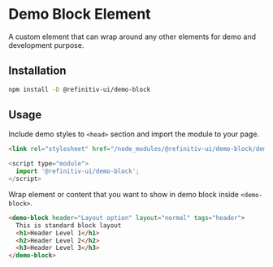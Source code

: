 # Demo Block Element

A custom element that can wrap around any other elements for demo and development purpose.

## Installation

```sh
npm install -D @refinitiv-ui/demo-block
```

## Usage

Include demo styles to `<head>` section and import the module to your page.

```html
<link rel="stylesheet" href="/node_modules/@refinitiv-ui/demo-block/demo.css">
```

```javascript
<script type="module">
  import '@refinitiv-ui/demo-block';
</script>
```

Wrap element or content that you want to show in demo block inside `<demo-block>`.

```html
<demo-block header="Layout option" layout="normal" tags="header">
  This is standard block layout
  <h1>Header Level 1</h1>
  <h2>Header Level 2</h2>
  <h3>Header Level 3</h3>
</demo-block>
```
